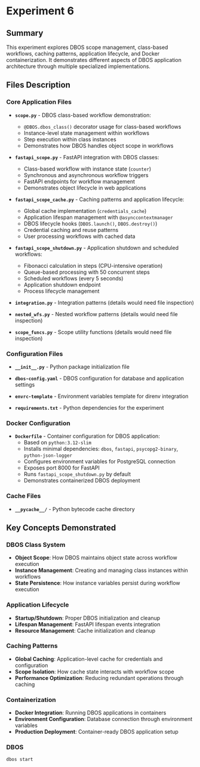 # Experiment 6

## Summary

This experiment explores DBOS scope management, class-based workflows, caching patterns, application lifecycle, and Docker containerization. It demonstrates different aspects of DBOS application architecture through multiple specialized implementations.

## Files Description

### Core Application Files

- **`scope.py`** - DBOS class-based workflow demonstration:
  - `@DBOS.dbos_class()` decorator usage for class-based workflows
  - Instance-level state management within workflows
  - Step execution within class instances
  - Demonstrates how DBOS handles object scope in workflows

- **`fastapi_scope.py`** - FastAPI integration with DBOS classes:
  - Class-based workflow with instance state (`counter`)
  - Synchronous and asynchronous workflow triggers
  - FastAPI endpoints for workflow management
  - Demonstrates object lifecycle in web applications

- **`fastapi_scope_cache.py`** - Caching patterns and application lifecycle:
  - Global cache implementation (`credentials_cache`)
  - Application lifespan management with `@asynccontextmanager`
  - DBOS lifecycle hooks (`DBOS.launch()`, `DBOS.destroy()`)
  - Credential caching and reuse patterns
  - User processing workflows with cached data

- **`fastapi_scope_shutdown.py`** - Application shutdown and scheduled workflows:
  - Fibonacci calculation in steps (CPU-intensive operation)
  - Queue-based processing with 50 concurrent steps
  - Scheduled workflows (every 5 seconds)
  - Application shutdown endpoint
  - Process lifecycle management

- **`integration.py`** - Integration patterns (details would need file inspection)

- **`nested_wfs.py`** - Nested workflow patterns (details would need file inspection)

- **`scope_funcs.py`** - Scope utility functions (details would need file inspection)

### Configuration Files

- **`__init__.py`** - Python package initialization file

- **`dbos-config.yaml`** - DBOS configuration for database and application settings

- **`envrc-template`** - Environment variables template for direnv integration

- **`requirements.txt`** - Python dependencies for the experiment

### Docker Configuration

- **`Dockerfile`** - Container configuration for DBOS application:
  - Based on `python:3.12-slim`
  - Installs minimal dependencies: `dbos`, `fastapi`, `psycopg2-binary`, `python-json-logger`
  - Configures environment variables for PostgreSQL connection
  - Exposes port 8000 for FastAPI
  - Runs `fastapi_scope_shutdown.py` by default
  - Demonstrates containerized DBOS deployment

### Cache Files

- **`__pycache__/`** - Python bytecode cache directory

## Key Concepts Demonstrated

### DBOS Class System
- **Object Scope**: How DBOS maintains object state across workflow execution
- **Instance Management**: Creating and managing class instances within workflows
- **State Persistence**: How instance variables persist during workflow execution

### Application Lifecycle
- **Startup/Shutdown**: Proper DBOS initialization and cleanup
- **Lifespan Management**: FastAPI lifespan events integration
- **Resource Management**: Cache initialization and cleanup

### Caching Patterns
- **Global Caching**: Application-level cache for credentials and configuration
- **Scope Isolation**: How cache state interacts with workflow scope
- **Performance Optimization**: Reducing redundant operations through caching

### Containerization
- **Docker Integration**: Running DBOS applications in containers
- **Environment Configuration**: Database connection through environment variables
- **Production Deployment**: Container-ready DBOS application setup

### DBOS

```bash
dbos start
```

